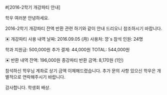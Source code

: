 ﻿#[2016-2학기 개강파티 안내]

학우 여러분 안녕하세요.

2016-2학기 개강파티 잔액 반환 관련
하기와 같이 안내 드리오니 참조하시기 바랍니다.

▣ 개강파티 사용 내역
날짜: 2016.09.05 (月)
사용처: 깡`s
참석 인원: 24명

학과 지원금: 500,000원
추가 결제: 44,000원
TOTAL: 544,000원

▣ 반환 내역
잔액: 196,000원
종강파티 반환 금액: 8,170원 (1인)

참석하신 학우님 계좌로 상기 금액 이체해드렸습니다.
추가 문의 사항 있으신 학우은 개별적으로 연락해주시기 바랍니다.

감사합니다.
학생회 배상.